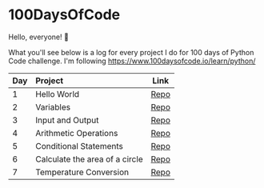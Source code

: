 # 100DaysOfCode

Hello, everyone! 👋

What you'll see below is a log for every project I do for 100 days of Python Code challenge. I'm following https://www.100daysofcode.io/learn/python/

| Day      | Project | Link     |
|:----------|:------|:----------:|
| 1     | Hello World  | [Repo](https://github.com/thassyodavid/100daysofcode/blob/main/Day1_-_hello_world.py) |
| 2     | Variables  | [Repo](https://github.com/thassyodavid/100daysofcode/blob/main/Day2_-_variables.py) |
| 3     | Input and Output    | [Repo](https://github.com/thassyodavid/100daysofcode/blob/main/Day3_-_input_and_output.py) |
| 4     | Arithmetic Operations    | [Repo](https://github.com/thassyodavid/100daysofcode/blob/main/Day4_-_arithmetic_operations.py) |
| 5     | Conditional Statements   | [Repo](https://github.com/thassyodavid/100daysofcode/blob/main/Day5_-_conditional_statements.py) |
| 6     | Calculate the area of a circle    | [Repo](https://github.com/thassyodavid/100daysofcode/blob/main/Day6_-_calculate_the_area.py) |
| 7     | Temperature Conversion   | [Repo](https://github.com/thassyodavid/100daysofcode/blob/main/Day7_-_temperature_conversion.py) |
